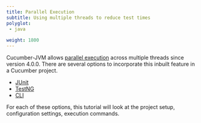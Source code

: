 ```yaml
---
title: Parallel Execution
subtitle: Using multiple threads to reduce test times
polyglot:
 - java
 
weight: 1800
---
```


Cucumber-JVM allows [parallel execution](https://cucumber.io/blog/announcing-cucumber-jvm-4-0-0/) across multiple threads since version 4.0.0. There are several options to incorporate this inbuilt feature in a Cucumber project.

- [JUnit](/docs/guides/parallel-execution/#junit)
- [TestNG](/docs/guides/parallel-execution/#testng)
- [CLI](/docs/guides/parallel-execution/#cli)

For each of these options, this tutorial will look at the project setup, configuration settings, execution commands.